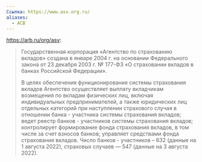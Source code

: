 ```yaml
---
Ссылка: https://www.asv.org.ru/
aliases:
  - АСВ
---
```

https://arb.ru/org/asv:
> Государственная корпорация «Агентство по страхованию вкладов» создана в январе 2004 г. на основании Федерального закона от 23 декабря 2003 г. № 177-ФЗ «О страховании вкладов в банках Российской Федерации».
> 
> В целях обеспечения функционирования системы страхования вкладов Агентство осуществляет выплату вкладчикам возмещения по вкладам физических лиц, включая индивидуальных предпринимателей, а также юридических лиц отдельных категорий при наступлении страхового случая в отношении банка - участника системы страхования вкладов; ведет реестр банков - участников системы страхования вкладов; контролирует формирование фонда страхования вкладов, в том числе за счет взносов банков; управляет средствами фонда страхования вкладов. Число банков - участников – 632 (данные на 1 августа 2022), страховых случаев — 547 (данные на 3 августа 2022).

